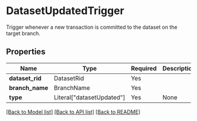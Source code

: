 # DatasetUpdatedTrigger

Trigger whenever a new transaction is committed to the
dataset on the target branch.


## Properties
| Name | Type | Required | Description |
| ------------ | ------------- | ------------- | ------------- |
**dataset_rid** | DatasetRid | Yes |  |
**branch_name** | BranchName | Yes |  |
**type** | Literal["datasetUpdated"] | Yes | None |


[[Back to Model list]](../../README.md#documentation-for-models) [[Back to API list]](../../README.md#documentation-for-api-endpoints) [[Back to README]](../../README.md)
